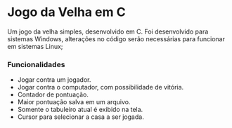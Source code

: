 # Jogo da Velha em C
Um jogo da velha simples, desenvolvido em C. Foi desenvolvido para sistemas Windows, alterações no código serão necessárias para funcionar em sistemas Linux;

### Funcionalidades
- Jogar contra um jogador.
- Jogar contra o computador, com possibilidade de vitória.
- Contador de pontuação.
- Maior pontuação salva em um arquivo.
- Somente o tabuleiro atual é exibido na tela.
- Cursor para selecionar a casa a ser jogada.
